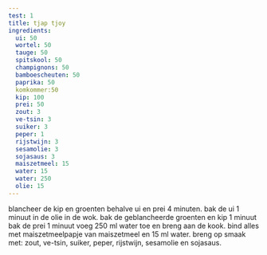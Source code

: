 ```yaml
---
test: 1
title: tjap tjoy
ingredients:
  ui: 50
  wortel: 50
  tauge: 50
  spitskool: 50
  champignons: 50
  bamboescheuten: 50
  paprika: 50
  komkommer:50
  kip: 100
  prei: 50
  zout: 3
  ve-tsin: 3
  suiker: 3
  peper: 1
  rijstwijn: 3
  sesamolie: 3
  sojasaus: 3
  maiszetmeel: 15
  water: 15
  water: 250
  olie: 15
---
```

blancheer de kip en groenten behalve ui en prei 4 minuten.
bak de ui 1 minuut in de olie in de wok.
bak de geblancheerde groenten en kip 1 minuut
bak de prei 1 minuut
voeg 250 ml water toe en breng aan de kook.
bind alles met maiszetmeelpapje van maiszetmeel en 15 ml water.
breng op smaak met: zout, ve-tsin, suiker, peper, rijstwijn, sesamolie en sojasaus.

